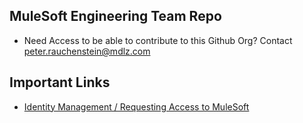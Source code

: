 ## MuleSoft Engineering Team Repo

 - Need Access to be able to contribute to this Github Org?   Contact peter.rauchenstein@mdlz.com
 
## Important Links
  - [Identity Management / Requesting Access to MuleSoft](https://github.com/mondelez-mulesoft-eng/.github/blob/develop/docs/mule-idam.md)

